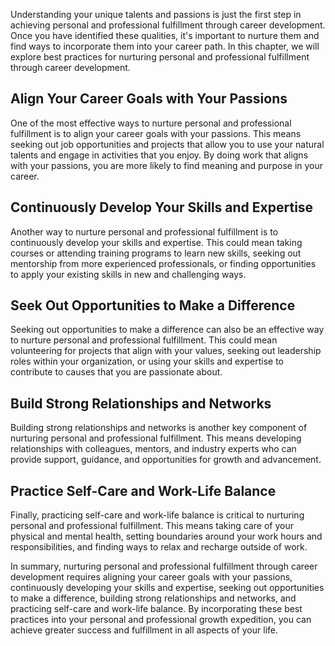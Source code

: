 
Understanding your unique talents and passions is just the first step in achieving personal and professional fulfillment through career development. Once you have identified these qualities, it's important to nurture them and find ways to incorporate them into your career path. In this chapter, we will explore best practices for nurturing personal and professional fulfillment through career development.

Align Your Career Goals with Your Passions
------------------------------------------

One of the most effective ways to nurture personal and professional fulfillment is to align your career goals with your passions. This means seeking out job opportunities and projects that allow you to use your natural talents and engage in activities that you enjoy. By doing work that aligns with your passions, you are more likely to find meaning and purpose in your career.

Continuously Develop Your Skills and Expertise
----------------------------------------------

Another way to nurture personal and professional fulfillment is to continuously develop your skills and expertise. This could mean taking courses or attending training programs to learn new skills, seeking out mentorship from more experienced professionals, or finding opportunities to apply your existing skills in new and challenging ways.

Seek Out Opportunities to Make a Difference
-------------------------------------------

Seeking out opportunities to make a difference can also be an effective way to nurture personal and professional fulfillment. This could mean volunteering for projects that align with your values, seeking out leadership roles within your organization, or using your skills and expertise to contribute to causes that you are passionate about.

Build Strong Relationships and Networks
---------------------------------------

Building strong relationships and networks is another key component of nurturing personal and professional fulfillment. This means developing relationships with colleagues, mentors, and industry experts who can provide support, guidance, and opportunities for growth and advancement.

Practice Self-Care and Work-Life Balance
----------------------------------------

Finally, practicing self-care and work-life balance is critical to nurturing personal and professional fulfillment. This means taking care of your physical and mental health, setting boundaries around your work hours and responsibilities, and finding ways to relax and recharge outside of work.

In summary, nurturing personal and professional fulfillment through career development requires aligning your career goals with your passions, continuously developing your skills and expertise, seeking out opportunities to make a difference, building strong relationships and networks, and practicing self-care and work-life balance. By incorporating these best practices into your personal and professional growth expedition, you can achieve greater success and fulfillment in all aspects of your life.
